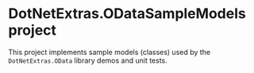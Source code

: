 # DotNetExtras.ODataSampleModels project
This project implements sample models (classes) used by the `DotNetExtras.OData` library demos and unit tests.